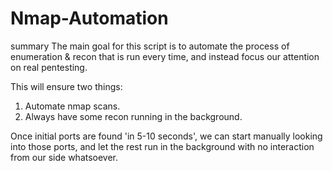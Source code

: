 # Nmap-Automation

summary
The main goal for this script is to automate the process of enumeration & recon that is run every time, and instead focus our attention on real pentesting.

This will ensure two things:
1. Automate nmap scans.
2. Always have some recon running in the background.

Once initial ports are found 'in 5-10 seconds', we can start manually looking into those ports, and let the rest run in the background with no interaction from our side whatsoever.
